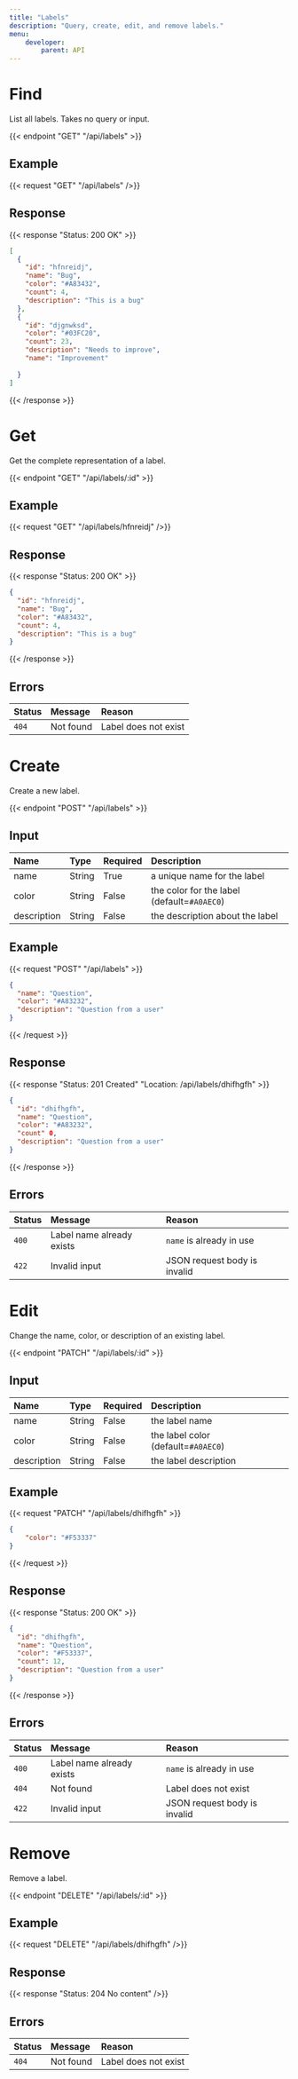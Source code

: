 ```yaml
---
title: "Labels"
description: "Query, create, edit, and remove labels."
menu:
    developer:
        parent: API
---
```



# Find

List all labels. Takes no query or input.

{{< endpoint "GET" "/api/labels" >}}

## Example

{{< request "GET" "/api/labels" />}}

## Response

{{< response "Status: 200 OK" >}}

```json
[
  {
    "id": "hfnreidj",
    "name": "Bug",
    "color": "#A83432",
    "count": 4,
    "description": "This is a bug"
  },
  {
    "id": "djgnwksd",
    "color": "#03FC20",
    "count": 23,
    "description": "Needs to improve",
    "name": "Improvement"  
    
  }
]
```

{{< /response >}}


# Get

Get the complete representation of a label.

{{< endpoint "GET" "/api/labels/:id" >}}

## Example

{{< request "GET" "/api/labels/hfnreidj" />}}

## Response

{{< response "Status: 200 OK" >}}

```json
{
  "id": "hfnreidj",
  "name": "Bug",
  "color": "#A83432",
  "count": 4,
  "description": "This is a bug"
}
```

{{< /response >}}

## Errors

| Status | Message   | Reason               |
| :----- | :-------- | :------------------- |
| `404`  | Not found | Label does not exist |


# Create

Create a new label.

{{< endpoint "POST" "/api/labels" >}}

## Input

| Name        | Type   | Required | Description                                   |
| :---------- | :----- | :------- | :-------------------------------------------- |
| name        | String | True     | a unique name for the label                   |
| color       | String | False    | the color for the label (default=``#A0AEC0``) |
| description | String | False    | the description about the label               |

## Example

{{< request "POST" "/api/labels" >}}
```json
{
  "name": "Question",
  "color": "#A83232",
  "description": "Question from a user"
}
```
{{< /request >}}

## Response

{{< response "Status: 201 Created" "Location: /api/labels/dhifhgfh" >}}
```json
{
  "id": "dhifhgfh",
  "name": "Question",
  "color": "#A83232",
  "count" 0,
  "description": "Question from a user"
}
```
{{< /response >}}

## Errors

| Status | Message                   | Reason                       |
| :----- | :------------------------ | :--------------------------- |
| `400`  | Label name already exists | `name` is already in use     |
| `422`  | Invalid input             | JSON request body is invalid |


# Edit

Change the name, color, or description of an existing label.

{{< endpoint "PATCH" "/api/labels/:id" >}}

## Input

| Name        | Type   | Required | Description                           |
| :---------- | :----- | :------- | :------------------------------------ |
| name        | String | False    | the label name                        |
| color       | String | False    | the label color (default=``#A0AEC0``) |
| description | String | False    | the label description                 |

## Example

{{< request "PATCH" "/api/labels/dhifhgfh" >}}
```json
{
    "color": "#F53337"
}
```
{{< /request >}}

## Response

{{< response "Status: 200 OK" >}}
```json
{
  "id": "dhifhgfh",
  "name": "Question",
  "color": "#F53337",
  "count": 12,
  "description": "Question from a user"
}
```
{{< /response >}}

## Errors

| Status | Message                   | Reason                       |
| :----- | :------------------------ | :--------------------------- |
| `400`  | Label name already exists | `name` is already in use     |
| `404`  | Not found                 | Label does not exist         |
| `422`  | Invalid input             | JSON request body is invalid |


# Remove

Remove a label.

{{< endpoint "DELETE" "/api/labels/:id" >}}

## Example

{{< request "DELETE" "/api/labels/dhifhgfh" />}}

## Response

{{< response "Status: 204 No content" />}}

## Errors

| Status | Message   | Reason               |
| :----- | :-------- | :------------------- |
| `404`  | Not found | Label does not exist |
